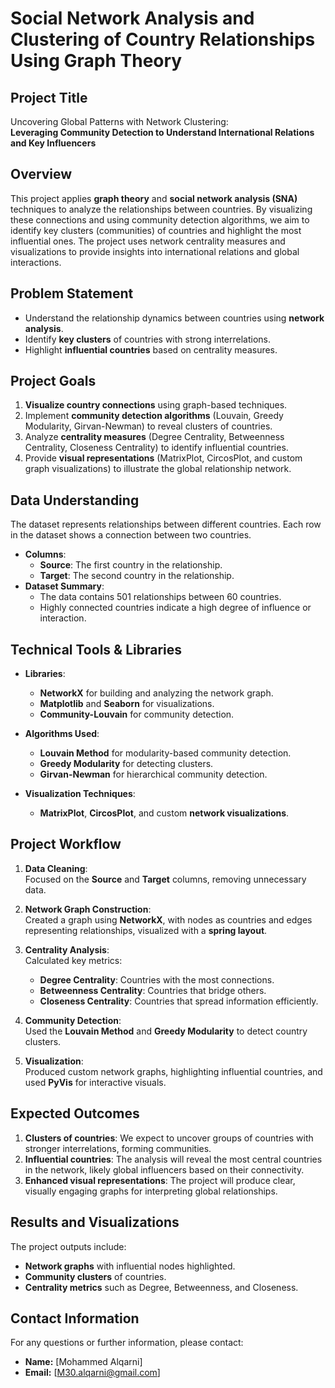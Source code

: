 # **Social Network Analysis and Clustering of Country Relationships Using Graph Theory**

## **Project Title**  
Uncovering Global Patterns with Network Clustering:  
**Leveraging Community Detection to Understand International Relations and Key Influencers**

## **Overview**  
This project applies **graph theory** and **social network analysis (SNA)** techniques to analyze the relationships between countries. By visualizing these connections and using community detection algorithms, we aim to identify key clusters (communities) of countries and highlight the most influential ones. The project uses network centrality measures and visualizations to provide insights into international relations and global interactions.

## **Problem Statement**  
- Understand the relationship dynamics between countries using **network analysis**.
- Identify **key clusters** of countries with strong interrelations.
- Highlight **influential countries** based on centrality measures.

## **Project Goals**  
1. **Visualize country connections** using graph-based techniques.
2. Implement **community detection algorithms** (Louvain, Greedy Modularity, Girvan-Newman) to reveal clusters of countries.
3. Analyze **centrality measures** (Degree Centrality, Betweenness Centrality, Closeness Centrality) to identify influential countries.
4. Provide **visual representations** (MatrixPlot, CircosPlot, and custom graph visualizations) to illustrate the global relationship network.

## **Data Understanding**  
The dataset represents relationships between different countries. Each row in the dataset shows a connection between two countries.
- **Columns**:  
  - **Source**: The first country in the relationship.  
  - **Target**: The second country in the relationship.  
- **Dataset Summary**:  
  - The data contains 501 relationships between 60 countries.  
  - Highly connected countries indicate a high degree of influence or interaction.

## **Technical Tools & Libraries**
- **Libraries**:  
  - **NetworkX** for building and analyzing the network graph.  
  - **Matplotlib** and **Seaborn** for visualizations.  
  - **Community-Louvain** for community detection.
  
- **Algorithms Used**:  
  - **Louvain Method** for modularity-based community detection.  
  - **Greedy Modularity** for detecting clusters.  
  - **Girvan-Newman** for hierarchical community detection.
  
- **Visualization Techniques**:  
  - **MatrixPlot**, **CircosPlot**, and custom **network visualizations**.

## **Project Workflow**

1. **Data Cleaning**:  
Focused on the **Source** and **Target** columns, removing unnecessary data.

2. **Network Graph Construction**:  
Created a graph using **NetworkX**, with nodes as countries and edges representing relationships, visualized with a **spring layout**.

3. **Centrality Analysis**:  
Calculated key metrics:
   - **Degree Centrality**: Countries with the most connections.
   - **Betweenness Centrality**: Countries that bridge others.
   - **Closeness Centrality**: Countries that spread information efficiently.

4. **Community Detection**:  
Used the **Louvain Method** and **Greedy Modularity** to detect country clusters.

5. **Visualization**:  
Produced custom network graphs, highlighting influential countries, and used **PyVis** for interactive visuals.

## **Expected Outcomes**
1. **Clusters of countries**: We expect to uncover groups of countries with stronger interrelations, forming communities.
2. **Influential countries**: The analysis will reveal the most central countries in the network, likely global influencers based on their connectivity.
3. **Enhanced visual representations**: The project will produce clear, visually engaging graphs for interpreting global relationships.


## **Results and Visualizations**
The project outputs include:
- **Network graphs** with influential nodes highlighted.
- **Community clusters** of countries.
- **Centrality metrics** such as Degree, Betweenness, and Closeness.

## **Contact Information**
For any questions or further information, please contact:

- **Name:** [Mohammed Alqarni]
- **Email:** [M30.alqarni@gmail.com]

